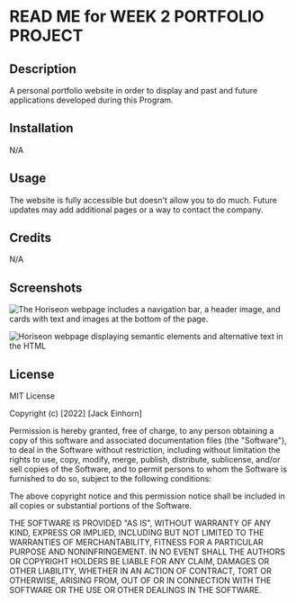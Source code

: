 # READ ME for WEEK 2 PORTFOLIO PROJECT

## Description

A personal portfolio website in order to display and past and future applications developed during this Program.

## Installation

N/A

## Usage

The website is fully accessible but doesn't allow you to do much. Future updates may add additional pages or a way to contact the company. 

## Credits

N/A

## Screenshots

![The Horiseon webpage includes a navigation bar, a header image, and cards with text and images at the bottom of the page.](./Assets/01-html-css-git-homework-demo.png)

![Horiseon webpage displaying semantic elements and alternative text in the HTML](./Develop/assets/images/horiseonedtit.png)

## License

MIT License

Copyright (c) [2022] [Jack Einhorn]

Permission is hereby granted, free of charge, to any person obtaining a copy
of this software and associated documentation files (the "Software"), to deal
in the Software without restriction, including without limitation the rights
to use, copy, modify, merge, publish, distribute, sublicense, and/or sell
copies of the Software, and to permit persons to whom the Software is
furnished to do so, subject to the following conditions:

The above copyright notice and this permission notice shall be included in all
copies or substantial portions of the Software.

THE SOFTWARE IS PROVIDED "AS IS", WITHOUT WARRANTY OF ANY KIND, EXPRESS OR
IMPLIED, INCLUDING BUT NOT LIMITED TO THE WARRANTIES OF MERCHANTABILITY,
FITNESS FOR A PARTICULAR PURPOSE AND NONINFRINGEMENT. IN NO EVENT SHALL THE
AUTHORS OR COPYRIGHT HOLDERS BE LIABLE FOR ANY CLAIM, DAMAGES OR OTHER
LIABILITY, WHETHER IN AN ACTION OF CONTRACT, TORT OR OTHERWISE, ARISING FROM,
OUT OF OR IN CONNECTION WITH THE SOFTWARE OR THE USE OR OTHER DEALINGS IN THE
SOFTWARE.